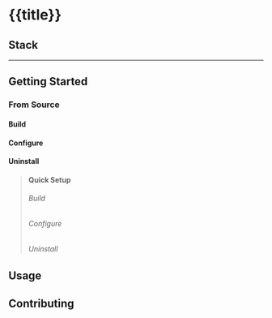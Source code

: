 # {{title}}

## Stack

---

## Getting Started

### From Source

#### Build



#### Configure



#### Uninstall



>#### Quick Setup
> 
> ###### Build
> 
> 
> 
> ###### Configure
> 
> 
> 
> ###### Uninstall
> 

## Usage

## Contributing
